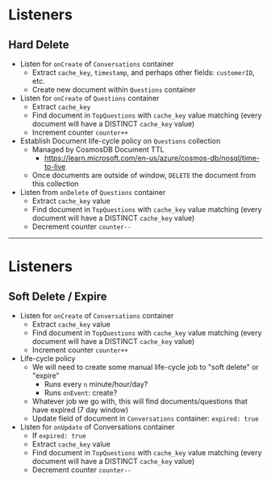 # Listeners

## Hard Delete

- Listen for `onCreate` of `Conversations` container
    - Extract `cache_key`, `timestamp`, and perhaps other fields: `customerID`, etc.
    - Create new document within `Questions` container
- Listen for `onCreate` of `Questions` container
    - Extract `cache_key`
    - Find document in `TopQuestions` with `cache_key` value matching (every document will have a DISTINCT `cache_key` value)
    - Increment counter `counter++`
- Establish Document life-cycle policy on `Questions` collection
    - Managed by CosmosDB Document TTL
        - https://learn.microsoft.com/en-us/azure/cosmos-db/nosql/time-to-live
    - Once documents are outside of window, `DELETE` the document from this collection
- Listen from `onDelete` of `Questions` container
    - Extract `cache_key` value
    - Find document in `TopQuestions` with `cache_key` value matching (every document will have a DISTINCT `cache_key` value)
    - Decrement counter `counter--`

---

# Listeners

## Soft Delete / Expire

- Listen for `onCreate` of `Conversations` container
    - Extract `cache_key` value
    - Find document in `TopQuestions` with `cache_key` value matching (every document will have a DISTINCT `cache_key` value)
    - Increment counter `counter++`
- Life-cycle policy
    - We will need to create some manual life-cycle job to "soft delete" or "expire"
        - Runs every `n` minute/hour/day?
        - Runs `onEvent`: create?
    - Whatever job we go with, this will find documents/questions that have expired (7 day window)
    - Update field of document in `Conversations` container: `expired: true`
- Listen for `onUpdate` of Conversations container
    - If `expired: true`
    - Extract `cache_key` value
    - Find document in `TopQuestions` with `cache_key` value matching (every document will have a DISTINCT `cache_key` value)
    - Decrement counter `counter--`
